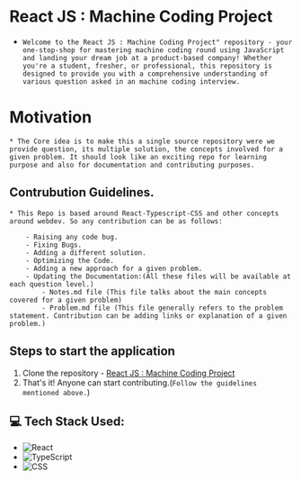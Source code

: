 # React JS : Machine Coding Project

* `Welcome to the React JS : Machine Coding Project" repository - your one-stop-shop for mastering machine coding round using JavaScript and landing your dream job at a product-based company! Whether you're a student, fresher, or professional, this repository is designed to provide you with a comprehensive understanding of various question asked in an machine coding interview.`

# Motivation 

    * The Core idea is to make this a single source repository were we provide question, its multiple solution, the concepts involved for a given problem. It should look like an exciting repo for learning purpose and also for documentation and contributing purposes.

## Contrubution Guidelines.

    * This Repo is based around React-Typescript-CSS and other concepts around webdev. So any contribution can be as follows:

        - Raising any code bug.
        - Fixing Bugs.
        - Adding a different solution.
        - Optimizing the Code.
        - Adding a new approach for a given problem.
        - Updating the Documentation:(All these files will be available at each question level.)
            - Notes.md file (This file talks about the main concepts covered for a given problem)
            - Problem.md file (This file generally refers to the problem statement. Contribution can be adding links or explanation of a given problem.)


## Steps to start the application

   1. Clone the repository - [React JS : Machine Coding Project](https://github.com/sakigo9/React-JS-Machine-Coding-Project.git)
   2. That's it! Anyone can start contributing.(`Follow the guidelines mentioned above.`)

## 💻 Tech Stack Used:

   * ![React](https://img.shields.io/badge/react-%2320232a.svg?style=for-the-badge&logo=react&logoColor=%2361DAFB)
   * ![TypeScript](https://img.shields.io/badge/typescript-%23007ACC.svg?style=for-the-badge&logo=typescript&logoColor=white)
   * ![CSS](https://img.shields.io/badge/css3-%231572B6.svg?style=for-the-badge&logo=css3&logoColor=white)
   
